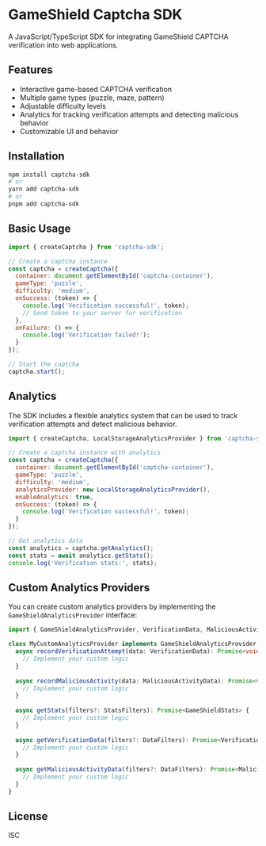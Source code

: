 # GameShield Captcha SDK

A JavaScript/TypeScript SDK for integrating GameShield CAPTCHA verification into web applications.

## Features

- Interactive game-based CAPTCHA verification
- Multiple game types (puzzle, maze, pattern)
- Adjustable difficulty levels
- Analytics for tracking verification attempts and detecting malicious behavior
- Customizable UI and behavior

## Installation

```bash
npm install captcha-sdk
# or
yarn add captcha-sdk
# or
pnpm add captcha-sdk
```

## Basic Usage

```javascript
import { createCaptcha } from 'captcha-sdk';

// Create a captcha instance
const captcha = createCaptcha({
  container: document.getElementById('captcha-container'),
  gameType: 'puzzle',
  difficulty: 'medium',
  onSuccess: (token) => {
    console.log('Verification successful!', token);
    // Send token to your server for verification
  },
  onFailure: () => {
    console.log('Verification failed!');
  }
});

// Start the captcha
captcha.start();
```

## Analytics

The SDK includes a flexible analytics system that can be used to track verification attempts and detect malicious behavior.

```javascript
import { createCaptcha, LocalStorageAnalyticsProvider } from 'captcha-sdk';

// Create a captcha instance with analytics
const captcha = createCaptcha({
  container: document.getElementById('captcha-container'),
  gameType: 'puzzle',
  difficulty: 'medium',
  analyticsProvider: new LocalStorageAnalyticsProvider(),
  enableAnalytics: true,
  onSuccess: (token) => {
    console.log('Verification successful!', token);
  }
});

// Get analytics data
const analytics = captcha.getAnalytics();
const stats = await analytics.getStats();
console.log('Verification stats:', stats);
```

## Custom Analytics Providers

You can create custom analytics providers by implementing the `GameShieldAnalyticsProvider` interface:

```typescript
import { GameShieldAnalyticsProvider, VerificationData, MaliciousActivityData } from 'captcha-sdk';

class MyCustomAnalyticsProvider implements GameShieldAnalyticsProvider {
  async recordVerificationAttempt(data: VerificationData): Promise<void> {
    // Implement your custom logic
  }
  
  async recordMaliciousActivity(data: MaliciousActivityData): Promise<void> {
    // Implement your custom logic
  }
  
  async getStats(filters?: StatsFilters): Promise<GameShieldStats> {
    // Implement your custom logic
  }
  
  async getVerificationData(filters?: DataFilters): Promise<VerificationData[]> {
    // Implement your custom logic
  }
  
  async getMaliciousActivityData(filters?: DataFilters): Promise<MaliciousActivityData[]> {
    // Implement your custom logic
  }
}
```

## License

ISC
